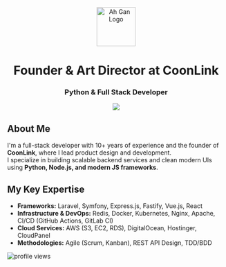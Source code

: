 <div align="center">
  <a href="https://github.com/coonlink">
    <img width="90px" src="https://raw.coonlink.com/cloud/logo.svg" alt="Ah Gan Logo" />
  </a>
  
  <h1 align="center">Founder & Art Director at CoonLink</h1>
  <h3 align="center">Python & Full Stack Developer</h3> 

  <a href="https://github.com/coonlink">
    <img src="https://img.shields.io/badge/Founder%20%26%20Director-CoonLink-1a1a1a?style=flat-square&logoColor=white" />
  </a>  
</div>

## About Me  

I'm a full-stack developer with 10+ years of experience and the founder of **CoonLink**, where I lead product design and development.  
I specialize in building scalable backend services and clean modern UIs using **Python, Node.js, and modern JS frameworks**.  

## My Key Expertise  

- **Frameworks:** Laravel, Symfony, Express.js, Fastify, Vue.js, React  
- **Infrastructure & DevOps:** Redis, Docker, Kubernetes, Nginx, Apache, CI/CD (GitHub Actions, GitLab CI)  
- **Cloud Services:** AWS (S3, EC2, RDS), DigitalOcean, Hostinger, CloudPanel  
- **Methodologies:** Agile (Scrum, Kanban), REST API Design, TDD/BDD  

<p align="left">
  <img src="https://komarev.com/ghpvc/?username=crc137&style=flat-square&color=lightgray" alt="profile views" />
</p>
